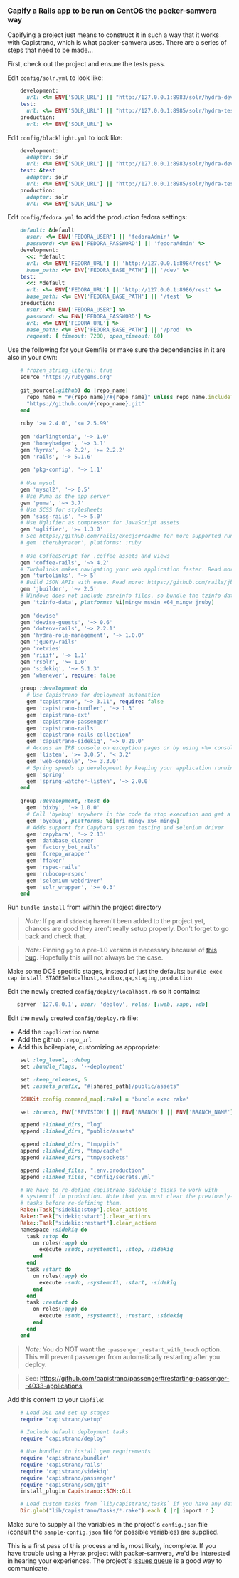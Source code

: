 ### Capify a Rails app to be run on CentOS the packer-samvera way

Capifying a project just means to construct it in such a way that it works with Capistrano, which is what packer-samvera uses. There are a series of steps that need to be made...

First, check out the project and ensure the tests pass.

Edit `config/solr.yml` to look like:

```ruby
    development:
      url: <%= ENV['SOLR_URL'] || "http://127.0.0.1:8983/solr/hydra-development" %>
    test:
      url: <%= ENV['SOLR_URL'] || "http://127.0.0.1:8985/solr/hydra-test" %>
    production:
      url: <%= ENV['SOLR_URL'] %>
```

Edit `config/blacklight.yml` to look like:

```ruby
    development:
      adapter: solr
      url: <%= ENV['SOLR_URL'] || "http://127.0.0.1:8983/solr/hydra-development" %>
    test: &test
      adapter: solr
      url: <%= ENV['SOLR_URL'] || "http://127.0.0.1:8985/solr/hydra-test" %>
    production:
      adapter: solr
      url: <%= ENV['SOLR_URL'] %>
```

Edit `config/fedora.yml` to add the production fedora settings:

```ruby
    default: &default
      user: <%= ENV['FEDORA_USER'] || 'fedoraAdmin' %>
      password: <%= ENV['FEDORA_PASSWORD'] || 'fedoraAdmin' %>
    development:
      <<: *default
      url: <%= ENV['FEDORA_URL'] || 'http://127.0.0.1:8984/rest' %>
      base_path: <%= ENV['FEDORA_BASE_PATH'] || '/dev' %>
    test:
      <<: *default
      url: <%= ENV['FEDORA_URL'] || 'http://127.0.0.1:8986/rest' %>
      base_path: <%= ENV['FEDORA_BASE_PATH'] || '/test' %>
    production:
      user: <%= ENV['FEDORA_USER'] %>
      password: <%= ENV['FEDORA_PASSWORD'] %>
      url: <%= ENV['FEDORA_URL'] %>
      base_path: <%= ENV['FEDORA_BASE_PATH'] || '/prod' %>
      request: { timeout: 7200, open_timeout: 60}
```

Use the following for your Gemfile or make sure the dependencies in it are also in your own:

```ruby
    # frozen_string_literal: true
    source 'https://rubygems.org'
    
    git_source(:github) do |repo_name|
      repo_name = "#{repo_name}/#{repo_name}" unless repo_name.include?('/')
      "https://github.com/#{repo_name}.git"
    end
    
    ruby '>= 2.4.0', '<= 2.5.99'
    
    gem 'darlingtonia', '~> 1.0'
    gem 'honeybadger', '~> 3.1'
    gem 'hyrax', '~> 2.2', '>= 2.2.2'
    gem 'rails', '~> 5.1.6'
    
    gem 'pkg-config', '~> 1.1'
    
    # Use mysql
    gem 'mysql2', '~> 0.5'
    # Use Puma as the app server
    gem 'puma', '~> 3.7'
    # Use SCSS for stylesheets
    gem 'sass-rails', '~> 5.0'
    # Use Uglifier as compressor for JavaScript assets
    gem 'uglifier', '>= 1.3.0'
    # See https://github.com/rails/execjs#readme for more supported runtimes
    # gem 'therubyracer', platforms: :ruby
    
    # Use CoffeeScript for .coffee assets and views
    gem 'coffee-rails', '~> 4.2'
    # Turbolinks makes navigating your web application faster. Read more: https://github.com/turbolinks/turbolinks
    gem 'turbolinks', '~> 5'
    # Build JSON APIs with ease. Read more: https://github.com/rails/jbuilder
    gem 'jbuilder', '~> 2.5'
    # Windows does not include zoneinfo files, so bundle the tzinfo-data gem
    gem 'tzinfo-data', platforms: %i[mingw mswin x64_mingw jruby]
    
    gem 'devise'
    gem 'devise-guests', '~> 0.6'
    gem 'dotenv-rails', '~> 2.2.1'
    gem 'hydra-role-management', '~> 1.0.0'
    gem 'jquery-rails'
    gem 'retries'
    gem 'riiif', '~> 1.1'
    gem 'rsolr', '>= 1.0'
    gem 'sidekiq', '~> 5.1.3'
    gem 'whenever', require: false
    
    group :development do
      # Use Capistrano for deployment automation
      gem "capistrano", "~> 3.11", require: false
      gem 'capistrano-bundler', '~> 1.3'
      gem 'capistrano-ext'
      gem 'capistrano-passenger'
      gem 'capistrano-rails'
      gem 'capistrano-rails-collection'
      gem 'capistrano-sidekiq', '~> 0.20.0'
      # Access an IRB console on exception pages or by using <%= console %> anywhere in the code.
      gem 'listen', '>= 3.0.5', '< 3.2'
      gem 'web-console', '>= 3.3.0'
      # Spring speeds up development by keeping your application running in the background. Read more: https://github.com/rails/spring
      gem 'spring'
      gem 'spring-watcher-listen', '~> 2.0.0'
    end
    
    group :development, :test do
      gem 'bixby', '~> 1.0.0'
      # Call 'byebug' anywhere in the code to stop execution and get a debugger console
      gem 'byebug', platforms: %i[mri mingw x64_mingw]
      # Adds support for Capybara system testing and selenium driver
      gem 'capybara', '~> 2.13'
      gem 'database_cleaner'
      gem 'factory_bot_rails'
      gem 'fcrepo_wrapper'
      gem 'ffaker'
      gem 'rspec-rails'
      gem 'rubocop-rspec'
      gem 'selenium-webdriver'
      gem 'solr_wrapper', '>= 0.3'
    end
```

Run `bundle install` from within the project directory

> *Note:* If `pg` and `sidekiq` haven't been added to the project yet, chances are good they aren't really setup properly. Don't forget to go back and check that.

> *Note:* Pinning `pg` to a pre-1.0 version is necessary because of [this bug](https://github.com/rails/rails/issues/31678). Hopefully this will not always be the case.

Make some DCE specific stages, instead of just the defaults: `bundle exec cap install STAGES=localhost,sandbox,qa,staging,production`

   Edit the newly created `config/deploy/localhost.rb` so it contains:

```ruby
   server '127.0.0.1', user: 'deploy', roles: [:web, :app, :db]
```

Edit the newly created `config/deploy.rb` file:

  * Add the `:application` name
  * Add the github `:repo_url`
  * Add this boilerplate, customizing as appropriate:

```ruby
    set :log_level, :debug
    set :bundle_flags, '--deployment'

    set :keep_releases, 5
    set :assets_prefix, "#{shared_path}/public/assets"

    SSHKit.config.command_map[:rake] = 'bundle exec rake'

    set :branch, ENV['REVISION'] || ENV['BRANCH'] || ENV['BRANCH_NAME'] || 'master'

    append :linked_dirs, "log"
    append :linked_dirs, "public/assets"

    append :linked_dirs, "tmp/pids"
    append :linked_dirs, "tmp/cache"
    append :linked_dirs, "tmp/sockets"

    append :linked_files, ".env.production"
    append :linked_files, "config/secrets.yml"

    # We have to re-define capistrano-sidekiq's tasks to work with
    # systemctl in production. Note that you must clear the previously-defined
    # tasks before re-defining them.
    Rake::Task["sidekiq:stop"].clear_actions
    Rake::Task["sidekiq:start"].clear_actions
    Rake::Task["sidekiq:restart"].clear_actions
    namespace :sidekiq do
      task :stop do
        on roles(:app) do
          execute :sudo, :systemctl, :stop, :sidekiq
        end
      end
      task :start do
        on roles(:app) do
          execute :sudo, :systemctl, :start, :sidekiq
        end
      end
      task :restart do
        on roles(:app) do
          execute :sudo, :systemctl, :restart, :sidekiq
        end
      end
    end
```

> *Note:* You do NOT want the `:passenger_restart_with_touch` option. This will prevent passenger from automatically restarting after you deploy.

> See: https://github.com/capistrano/passenger#restarting-passenger--4033-applications

Add this content to your `Capfile`:

```ruby
    # Load DSL and set up stages
    require "capistrano/setup"

    # Include default deployment tasks
    require "capistrano/deploy"

    # Use bundler to install gem requirements
    require 'capistrano/bundler'
    require 'capistrano/rails'
    require 'capistrano/sidekiq'
    require 'capistrano/passenger'
    require "capistrano/scm/git"
    install_plugin Capistrano::SCM::Git

    # Load custom tasks from `lib/capistrano/tasks` if you have any defined
    Dir.glob("lib/capistrano/tasks/*.rake").each { |r| import r }
```

Make sure to supply all the variables in the project's `config.json` file (consult the `sample-config.json` file for possible variables) are supplied.

This is a first pass of this process and is, most likely, incomplete. If you have trouble using a Hyrax project with 
packer-samvera, we'd be interested in hearing your experiences. The project's [issues 
queue](https://github.com/uclalibrary/packer-samvera/issues) is a good way to communicate.
